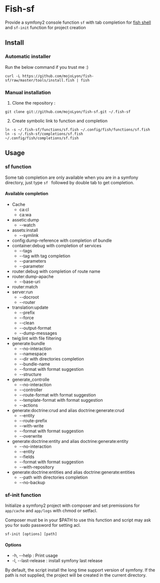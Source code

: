 # Fish-sf

Provide a symfony2 console function `sf` with tab completion for [fish shell](http://fishshell.com) and `sf-init` function for project creation

## Install

### Automatic installer

Run the below command if you trust me :)

```shell
curl -L https://github.com/mojoLyon/fish-sf/raw/master/tools/install.fish | fish
```

### Manual installation

1. Clone the repository :

```shell
git clone git://github.com/mojoLyon/fish-sf.git ~/.fish-sf
```

2. Create symbolic link to function and completion

```shell
ln -s ~/.fish-sf/functions/sf.fish ~/.config/fish/functions/sf.fish
ln -s ~/.fish-sf/completions/sf.fish ~/.config/fish/completions/sf.fish
```

## Usage

### sf function

Some tab completion are only available when you are in a symfony directory, just type `sf ` followed by double tab to get completion.

#### Available completion 

 - Cache
    * ca:cl
    * ca:wa
 - assetic:dump
    * --watch
 - assets:install
    * --symlink
 - config:dump-reference with completion of bundle
 - container:debug with completion of services
    * --tags
    * --tag with tag completion
    * --parameters
    * --parameter
 - router:debug with completion of route name
 - router:dump-apache
    * --base-uri
 - router:match
 - server:run
    * --docroot
    * --router
 - translation:update
    * --prefix
    * --force
    * --clean
    * --output-format
    * --dump-messages
 - twig:lint with file filtering
 - generate:bundle
    * --no-interaction
    * --namespace
    * --dir with directories completion
    * --bundle-name
    * --format with format suggestion
    * --structure
 - generate_controlle
    * --no-interaction
    * --controller
    * --route-format with format suggestion
    * --template-format with format suggestion
    * --actions
 - generate:doctrine:crud and alias doctrine:generate:crud
    * --entity
    * --route-prefix
    * --with-write
    * --format with format suggestion
    * --overwrite
 - generate:doctrine:entity and alias doctrine:generate:entity
    * --no-interaction
    * --entity
    * --fields
    * --format with format suggestion
    * --with-repository
 - generate:doctrine:entities and alias doctrine:generate:entities
    * --path with directories completion
    * --no-backup

### sf-init function

Initialize a symfony2 project with composer and set premissions for `app/cache` and `app/logs` with chmod or setfacl.

Composer must be in your $PATH to use this function and script  may ask you for sudo password for setting acl.

```shell
sf-init [options] [path]
```

#### Options

 - -h, --help : Print usage
 - -l, --last-release : install symfony last release 

By default, the script install the long time support version of symfony. If the path is not supplied, the project will be created in the current directory. 
